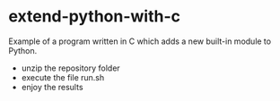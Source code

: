 # extend-python-with-c
Example of a program written in C which adds a new built-in module to Python.

- unzip the repository folder
- execute the file run.sh
- enjoy the results
